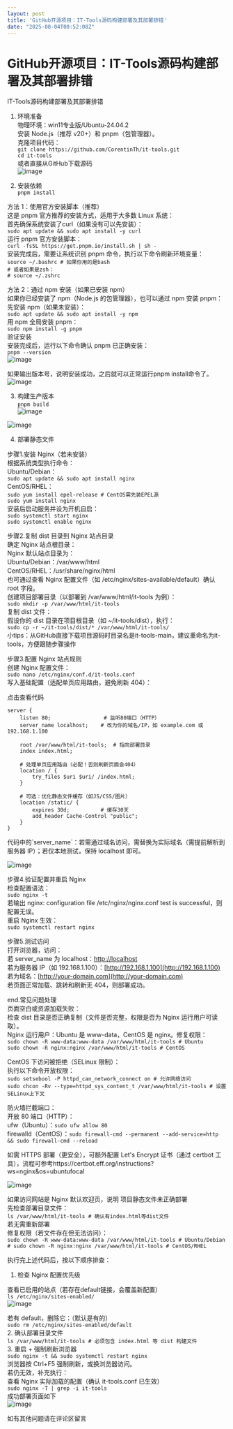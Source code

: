 ```yaml
---
layout: post
title: 'GitHub开源项目：IT-Tools源码构建部署及其部署排错'
date: "2025-08-04T00:52:08Z"
---
```

GitHub开源项目：IT-Tools源码构建部署及其部署排错
===============================

IT-Tools源码构建部署及其部署排错

1.  环境准备  
    物理环境：win11专业版/Ubuntu-24.04.2  
    安装 Node.js（推荐 v20+）和 pnpm（包管理器）。  
    克隆项目代码：  
    `git clone https://github.com/CorentinTh/it-tools.git`  
    `cd it-tools`  
    或者直接从GitHub下载源码  
    ![image](https://img2024.cnblogs.com/blog/3680810/202508/3680810-20250803113022620-137067803.png)
    
2.  安装依赖  
    `pnpm install`
    

方法 1：使用官方安装脚本（推荐）  
这是 pnpm 官方推荐的安装方式，适用于大多数 Linux 系统：  
首先确保系统安装了curl（如果没有可以先安装）：  
`sudo apt update && sudo apt install -y curl`  
运行 pnpm 官方安装脚本：  
`curl -fsSL https://get.pnpm.io/install.sh | sh -`  
安装完成后，需要让系统识别 pnpm 命令，执行以下命令刷新环境变量：  
`source ~/.bashrc # 如果你用的是bash`  
`# 或者如果是zsh：`  
`# source ~/.zshrc`

方法 2：通过 npm 安装（如果已安装 npm）  
如果你已经安装了 npm（Node.js 的包管理器），也可以通过 npm 安装 pnpm：  
先安装 npm（如果未安装）：  
`sudo apt update && sudo apt install -y npm`  
用 npm 全局安装 pnpm：  
`sudo npm install -g pnpm`  
验证安装  
安装完成后，运行以下命令确认 pnpm 已正确安装：  
`pnpm --version`  
![image](https://img2024.cnblogs.com/blog/3680810/202508/3680810-20250803113316048-1455648933.png)

如果输出版本号，说明安装成功，之后就可以正常运行pnpm install命令了。  
![image](https://img2024.cnblogs.com/blog/3680810/202508/3680810-20250803113616855-1676522030.png)

3.  构建生产版本  
    `pnpm build`  
    ![image](https://img2024.cnblogs.com/blog/3680810/202508/3680810-20250803113706000-1144873877.png)

![image](https://img2024.cnblogs.com/blog/3680810/202508/3680810-20250803113729060-736246791.png)

4.  部署静态文件

步骤1.安装 Nginx（若未安装）  
根据系统类型执行命令：  
Ubuntu/Debian：  
`sudo apt update && sudo apt install nginx`  
CentOS/RHEL：  
`sudo yum install epel-release # CentOS需先装EPEL源`  
`sudo yum install nginx`  
安装后启动服务并设为开机自启：  
`sudo systemctl start nginx`  
`sudo systemctl enable nginx`

步骤2.复制 dist 目录到 Nginx 站点目录  
确定 Nginx 站点根目录：  
Nginx 默认站点目录为：  
Ubuntu/Debian：/var/www/html  
CentOS/RHEL：/usr/share/nginx/html  
也可通过查看 Nginx 配置文件（如 /etc/nginx/sites-available/default）确认 root 字段。  
创建项目部署目录（以部署到 /var/www/html/it-tools 为例）：  
`sudo mkdir -p /var/www/html/it-tools`  
复制 dist 文件：  
假设你的 dist 目录在项目根目录（如 ~/it-tools/dist），执行：  
`sudo cp -r ~/it-tools/dist/* /var/www/html/it-tools/`  
小tips：从GitHub直接下载项目源码时目录名是it-tools-main，建议重命名为it-tools，方便跟随步骤操作

步骤3.配置 Nginx 站点规则  
创建 Nginx 配置文件：  
`sudo nano /etc/nginx/conf.d/it-tools.conf`  
写入基础配置（适配单页应用路由，避免刷新 404）：

点击查看代码

    server {
        listen 80;                 # 监听80端口（HTTP）
        server_name localhost;    # 改为你的域名/IP，如 example.com 或 192.168.1.100
    
        root /var/www/html/it-tools;  # 指向部署目录
        index index.html;
    
        # 处理单页应用路由（必配！否则刷新页面会404）
        location / {
            try_files $uri $uri/ /index.html;
        }
    
        # 可选：优化静态文件缓存（如JS/CSS/图片）
        location /static/ {
            expires 30d;          # 缓存30天
            add_header Cache-Control "public";
        }
    }
代码中的\`server\_name\`：若需通过域名访问，需替换为实际域名（需提前解析到服务器 IP）；若仅本地测试，保持 localhost 即可。

![image](https://img2024.cnblogs.com/blog/3680810/202508/3680810-20250803113854382-1312342550.png)

步骤4.验证配置并重启 Nginx  
检查配置语法：  
`sudo nginx -t`  
若输出 nginx: configuration file /etc/nginx/nginx.conf test is successful，则配置无误。  
重启 Nginx 生效：  
`sudo systemctl restart nginx`

步骤5.测试访问  
打开浏览器，访问：  
若 server\_name 为 localhost：[http://localhost](http://localhost)  
若为服务器 IP（如 192.168.1.100）：[http://192.168.1.100](http://192.168.1.100)  
若为域名：[http://your-domain.com](http://your-domain.com)  
若页面正常加载、跳转和刷新无 404，则部署成功。

end.常见问题处理  
页面空白或资源加载失败：  
检查 dist 目录是否正确复制（文件是否完整，权限是否为 Nginx 运行用户可读取）。  
Nginx 运行用户：Ubuntu 是 www-data，CentOS 是 nginx。修复权限：  
`sudo chown -R www-data:www-data /var/www/html/it-tools # Ubuntu`  
`sudo chown -R nginx:nginx /var/www/html/it-tools # CentOS`

CentOS 下访问被拒绝（SELinux 限制）：  
执行以下命令开放权限：  
`sudo setsebool -P httpd_can_network_connect on # 允许网络访问`  
`sudo chcon -Rv --type=httpd_sys_content_t /var/www/html/it-tools # 设置SELinux上下文`

防火墙拦截端口：  
开放 80 端口（HTTP）：  
ufw（Ubuntu）：`sudo ufw allow 80`  
firewalld（CentOS）：`sudo firewall-cmd --permanent --add-service=http && sudo firewall-cmd --reload`

如需 HTTPS 部署（更安全），可额外配置 Let's Encrypt 证书（通过 certbot 工具），流程可参考https://certbot.eff.org/instructions?ws=nginx&os=ubuntufocal

![image](https://img2024.cnblogs.com/blog/3680810/202508/3680810-20250803114017433-1681155678.png)

如果访问网站是 Nginx 默认欢迎页，说明 项目静态文件未正确部署  
先检查部署目录文件：  
`ls /var/www/html/it-tools # 确认有index.html等dist文件`  
若无需重新部署  
修复权限（若文件存在但无法访问）：  
`sudo chown -R www-data:www-data /var/www/html/it-tools # Ubuntu/Debian`  
`# sudo chown -R nginx:nginx /var/www/html/it-tools # CentOS/RHEL`

执行完上述代码后，按以下顺序排查：

1.  检查 Nginx 配置优先级

查看已启用的站点（若存在default链接，会覆盖新配置）  
`ls /etc/nginx/sites-enabled/`  
![image](https://img2024.cnblogs.com/blog/3680810/202508/3680810-20250803112513469-1718382226.png)

若有 default，删除它：（默认是有的）  
`sudo rm /etc/nginx/sites-enabled/default`  
2\. 确认部署目录文件  
`ls /var/www/html/it-tools # 必须包含 index.html 等 dist 构建文件`  
3\. 重启 + 强制刷新浏览器  
`sudo nginx -t && sudo systemctl restart nginx`  
浏览器按 Ctrl+F5 强制刷新，或换浏览器访问。  
若仍无效，补充执行：  
查看 Nginx 实际加载的配置（确认 it-tools.conf 已生效）  
`sudo nginx -T | grep -i it-tools`  
成功部署页面如下  
![image](https://img2024.cnblogs.com/blog/3680810/202508/3680810-20250803114138950-1301691.png)

如有其他问题请在评论区留言